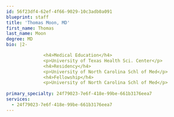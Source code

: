 ```yaml
---
id: 56f23df4-62ef-4f66-9029-10c3adb0a091
blueprint: staff
title: 'Thomas Moon, MD'
first_name: Thomas
last_name: Moon
degree: MD
bio: |2-

              <h4>Medical Education</h4>
              <p>University of Texas Health Sci. Center</p>
              <h4>Residency</h4>
              <p>University of North Carolina Schl of Med</p>
              <h4>Fellowship</h4>
              <p>University of North Carolina Schl of Med</p>
          
primary_specialty: 24f79023-7e6f-418e-99be-661b3176eea7
services:
  - 24f79023-7e6f-418e-99be-661b3176eea7
---
```

